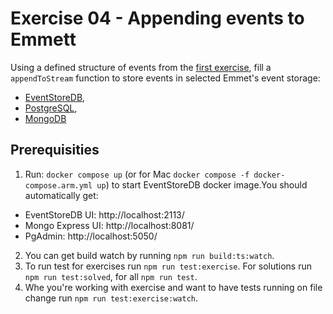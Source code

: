 # Exercise 04 - Appending events to Emmett

Using a defined structure of events from the [first exercise](../01_events_definition/), fill a `appendToStream` function to store events in selected Emmet's event storage:

- [EventStoreDB](./eventstoredb/),
- [PostgreSQL](./postgresql/),
- [MongoDB](./mongodb)

## Prerequisities

1. Run: `docker compose up` (or for Mac `docker compose -f docker-compose.arm.yml up`) to start EventStoreDB docker image.You should automatically get:

- EventStoreDB UI: http://localhost:2113/
- Mongo Express UI: http://localhost:8081/
- PgAdmin: http://localhost:5050/

2. You can get build watch by running `npm run build:ts:watch`.
3. To run test for exercises run `npm run test:exercise`. For solutions run `npm run test:solved`, for all `npm run test`.
4. Whe you're working with exercise and want to have tests running on file change run `npm run test:exercise:watch`.
